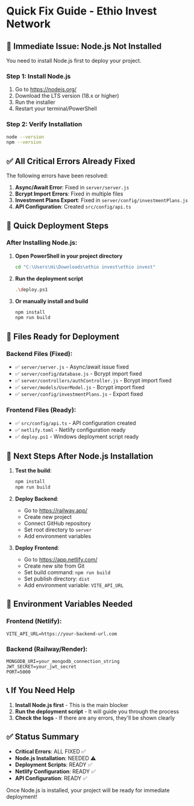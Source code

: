 # Quick Fix Guide - Ethio Invest Network

## 🚨 Immediate Issue: Node.js Not Installed

You need to install Node.js first to deploy your project.

### Step 1: Install Node.js
1. Go to https://nodejs.org/
2. Download the LTS version (18.x or higher)
3. Run the installer
4. Restart your terminal/PowerShell

### Step 2: Verify Installation
```bash
node --version
npm --version
```

## ✅ All Critical Errors Already Fixed

The following errors have been resolved:

1. **Async/Await Error**: Fixed in `server/server.js`
2. **Bcrypt Import Errors**: Fixed in multiple files
3. **Investment Plans Export**: Fixed in `server/config/investmentPlans.js`
4. **API Configuration**: Created `src/config/api.ts`

## 🚀 Quick Deployment Steps

### After Installing Node.js:

1. **Open PowerShell in your project directory**
   ```bash
   cd "C:\Users\Hi\Downloads\ethio invest\ethio invest"
   ```

2. **Run the deployment script**
   ```bash
   .\deploy.ps1
   ```

3. **Or manually install and build**
   ```bash
   npm install
   npm run build
   ```

## 📁 Files Ready for Deployment

### Backend Files (Fixed):
- ✅ `server/server.js` - Async/await issue fixed
- ✅ `server/config/database.js` - Bcrypt import fixed
- ✅ `server/controllers/authController.js` - Bcrypt import fixed
- ✅ `server/models/UserModel.js` - Bcrypt import fixed
- ✅ `server/config/investmentPlans.js` - Export fixed

### Frontend Files (Ready):
- ✅ `src/config/api.ts` - API configuration created
- ✅ `netlify.toml` - Netlify configuration ready
- ✅ `deploy.ps1` - Windows deployment script ready

## 🎯 Next Steps After Node.js Installation

1. **Test the build**:
   ```bash
   npm install
   npm run build
   ```

2. **Deploy Backend**:
   - Go to https://railway.app/
   - Create new project
   - Connect GitHub repository
   - Set root directory to `server`
   - Add environment variables

3. **Deploy Frontend**:
   - Go to https://app.netlify.com/
   - Create new site from Git
   - Set build command: `npm run build`
   - Set publish directory: `dist`
   - Add environment variable: `VITE_API_URL`

## 🔧 Environment Variables Needed

### Frontend (Netlify):
```
VITE_API_URL=https://your-backend-url.com
```

### Backend (Railway/Render):
```
MONGODB_URI=your_mongodb_connection_string
JWT_SECRET=your_jwt_secret
PORT=5000
```

## 📞 If You Need Help

1. **Install Node.js first** - This is the main blocker
2. **Run the deployment script** - It will guide you through the process
3. **Check the logs** - If there are any errors, they'll be shown clearly

## ✅ Status Summary

- **Critical Errors**: ALL FIXED ✅
- **Node.js Installation**: NEEDED ⚠️
- **Deployment Scripts**: READY ✅
- **Netlify Configuration**: READY ✅
- **API Configuration**: READY ✅

Once Node.js is installed, your project will be ready for immediate deployment! 